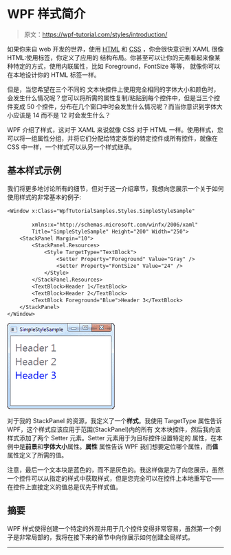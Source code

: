 # WPF 样式简介

> 原文：<https://wpf-tutorial.com/styles/introduction/>

如果你来自 web 开发的世界，使用 [HTML](http://www.html5-tutorials.org/introduction-to-html/what-is-html/ "HTML") 和 [CSS](http://www.css3-tutorial.net/introduction/what-is-css/ "CSS3") ，你会很快意识到 XAML 很像 HTML:使用标签，你定义了应用的 结构布局。你甚至可以让你的元素看起来像某种特定的方式，使用内联属性，比如 Foreground，FontSize 等等， 就像你可以在本地设计你的 HTML 标签一样。

但是，当您希望在三个不同的 文本块控件上使用完全相同的字体大小和颜色时，会发生什么情况呢？您可以将所需的属性复制/粘贴到每个控件中，但是当三个控件变成 50 个控件，分布在几个窗口中时会发生什么情况呢？而当你意识到字体大小应该是 14 而不是 12 时会发生什么？

WPF 介绍了样式，这对于 XAML 来说就像 CSS 对于 HTML 一样。使用样式，您可以将一组属性分组，并将它们分配给特定类型的特定控件或所有控件，就像在 CSS 中一样，一个样式可以从另一个样式继承。

## 基本样式示例

我们将更多地讨论所有的细节，但对于这一介绍章节，我想向您展示一个关于如何使用样式的非常基本的例子:

```
<Window x:Class="WpfTutorialSamples.Styles.SimpleStyleSample"

        xmlns:x="http://schemas.microsoft.com/winfx/2006/xaml"
        Title="SimpleStyleSample" Height="200" Width="250">
    <StackPanel Margin="10">
        <StackPanel.Resources>
            <Style TargetType="TextBlock">
                <Setter Property="Foreground" Value="Gray" />
                <Setter Property="FontSize" Value="24" />
            </Style>
        </StackPanel.Resources>
        <TextBlock>Header 1</TextBlock>
        <TextBlock>Header 2</TextBlock>
        <TextBlock Foreground="Blue">Header 3</TextBlock>
    </StackPanel>
</Window>
```

<input type="hidden" name="IL_IN_ARTICLE"> ![](img/1049995117b2a1c23d08093e8a3da63d.png "A simple style example")

对于我的 StackPanel 的资源，我定义了一个**样式**。我使用 TargetType 属性告诉 WPF，这个样式应该应用于范围(StackPanel)内的所有 文本块控件，然后我向该样式添加了两个 Setter 元素。Setter 元素用于为目标控件设置特定的 属性，在本例中是**前景**和**字体大小**属性。**属性** 属性告诉 WPF 我们想要定位哪个属性，而**值**属性定义了所需的值。

注意，最后一个文本块是蓝色的，而不是灰色的。我这样做是为了向您展示，虽然一个控件可以从指定的样式中获取样式，但是您完全可以在控件上本地重写它——在控件上直接定义的值总是优先于样式值。

## 摘要

WPF 样式使得创建一个特定的外观并用于几个控件变得非常容易，虽然第一个例子是非常局部的，我将在接下来的章节中向你展示如何创建全局样式。

* * *